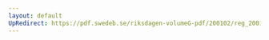 ```yaml
---
layout: default
UpRedirect: https://pdf.swedeb.se/riksdagen-volumeG-pdf/200102/reg_200102/reg_200102_0212.pdf
---
```

